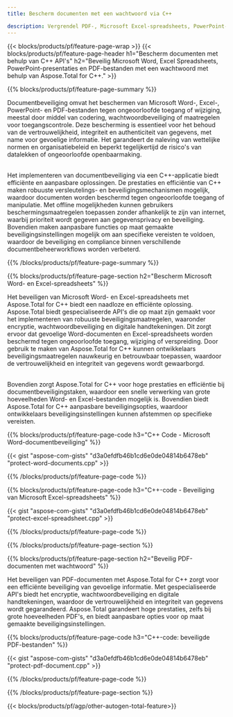 ```yaml
---
title: Bescherm documenten met een wachtwoord via C++ 

description: Vergrendel PDF-, Microsoft Excel-spreadsheets, PowerPoint-presentaties en Word-documenten met wachtwoorden via uw C++-applicatie. Pas eenvoudig wachtwoordbeveiliging toe.
---
```


{{< blocks/products/pf/feature-page-wrap >}}
{{< blocks/products/pf/feature-page-header h1="Bescherm documenten met behulp van C++ API's" h2="Beveilig Microsoft Word, Excel Spreadsheets, PowerPoint-presentaties en PDF-bestanden met een wachtwoord met behulp van Aspose.Total for C++." >}}

{{% blocks/products/pf/feature-page-summary %}}

Documentbeveiliging omvat het beschermen van Microsoft Word-, Excel-, PowerPoint- en PDF-bestanden tegen ongeoorloofde toegang of wijziging, meestal door middel van codering, wachtwoordbeveiliging of maatregelen voor toegangscontrole. Deze bescherming is essentieel voor het behoud van de vertrouwelijkheid, integriteit en authenticiteit van gegevens, met name voor gevoelige informatie. Het garandeert de naleving van wettelijke normen en organisatiebeleid en beperkt tegelijkertijd de risico's van datalekken of ongeoorloofde openbaarmaking. <br /><br />

Het implementeren van documentbeveiliging via een C++-applicatie biedt efficiënte en aanpasbare oplossingen. De prestaties en efficiëntie van C++ maken robuuste versleutelings- en beveiligingsmechanismen mogelijk, waardoor documenten worden beschermd tegen ongeoorloofde toegang of manipulatie. Met offline mogelijkheden kunnen gebruikers beschermingsmaatregelen toepassen zonder afhankelijk te zijn van internet, waarbij prioriteit wordt gegeven aan gegevensprivacy en beveiliging. Bovendien maken aanpasbare functies op maat gemaakte beveiligingsinstellingen mogelijk om aan specifieke vereisten te voldoen, waardoor de beveiliging en compliance binnen verschillende documentbeheerworkflows worden verbeterd.

{{% /blocks/products/pf/feature-page-summary  %}}

{{% blocks/products/pf/feature-page-section  h2="Bescherm Microsoft Word- en Excel-spreadsheets" %}}

Het beveiligen van Microsoft Word- en Excel-spreadsheets met Aspose.Total for C++ biedt een naadloze en efficiënte oplossing. Aspose.Total biedt gespecialiseerde API's die op maat zijn gemaakt voor het implementeren van robuuste beveiligingsmaatregelen, waaronder encryptie, wachtwoordbeveiliging en digitale handtekeningen. Dit zorgt ervoor dat gevoelige Word-documenten en Excel-spreadsheets worden beschermd tegen ongeoorloofde toegang, wijziging of verspreiding. Door gebruik te maken van Aspose.Total for C++ kunnen ontwikkelaars beveiligingsmaatregelen nauwkeurig en betrouwbaar toepassen, waardoor de vertrouwelijkheid en integriteit van gegevens wordt gewaarborgd.<br /><br />

Bovendien zorgt Aspose.Total for C++ voor hoge prestaties en efficiëntie bij documentbeveiligingstaken, waardoor een snelle verwerking van grote hoeveelheden Word- en Excel-bestanden mogelijk is. Bovendien biedt Aspose.Total for C++ aanpasbare beveiligingsopties, waardoor ontwikkelaars beveiligingsinstellingen kunnen afstemmen op specifieke vereisten.

{{% blocks/products/pf/feature-page-code h3="C++ Code - Microsoft Word-documentbeveiliging" %}}

{{< gist "aspose-com-gists" "d3a0efdfb46b1cd6e0de04814b6478eb" "protect-word-documents.cpp" >}}

{{% /blocks/products/pf/feature-page-code  %}}

{{% blocks/products/pf/feature-page-code h3="C++-code - Beveiliging van Microsoft Excel-spreadsheets" %}}

{{< gist "aspose-com-gists" "d3a0efdfb46b1cd6e0de04814b6478eb" "protect-excel-spreadsheet.cpp" >}}

{{% /blocks/products/pf/feature-page-code  %}}

{{% /blocks/products/pf/feature-page-section %}}

{{% blocks/products/pf/feature-page-section  h2="Beveilig PDF-documenten met wachtwoord" %}}

Het beveiligen van PDF-documenten met Aspose.Total for C++ zorgt voor een efficiënte beveiliging van gevoelige informatie. Met gespecialiseerde API's biedt het encryptie, wachtwoordbeveiliging en digitale handtekeningen, waardoor de vertrouwelijkheid en integriteit van gegevens wordt gegarandeerd. Aspose.Total garandeert hoge prestaties, zelfs bij grote hoeveelheden PDF's, en biedt aanpasbare opties voor op maat gemaakte beveiligingsinstellingen. 

{{% blocks/products/pf/feature-page-code h3="C++-code: beveiligde PDF-bestanden" %}}

{{< gist "aspose-com-gists" "d3a0efdfb46b1cd6e0de04814b6478eb" "protect-pdf-document.cpp" >}}

{{% /blocks/products/pf/feature-page-code  %}}

{{% /blocks/products/pf/feature-page-section %}}

{{< blocks/products/pf/agp/other-autogen-total-feature>}}